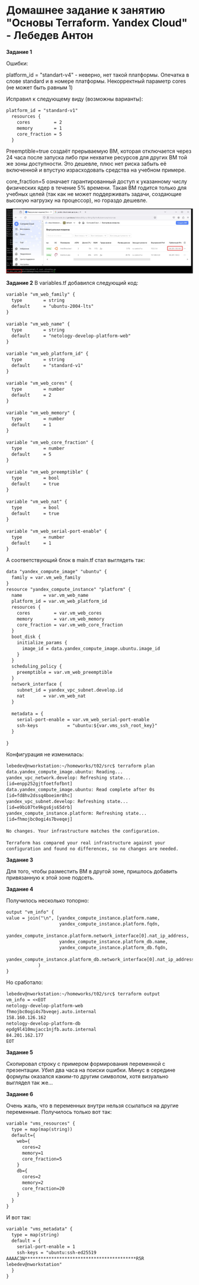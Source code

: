 # Домашнее задание к занятию "Основы Terraform. Yandex Cloud" - Лебедев Антон

**Задание 1**

Ошибки:

  platform_id = "standart-v4" - неверно, нет такой платформы. Опечатка в слове standard и в номере платформы. 
  Некорректный параметр cores (не может быть равным 1)

Исправил к следующему виду (возможны варианты):

```
platform_id = "standard-v1"
  resources {
    cores         = 2
    memory        = 1
    core_fraction = 5
  }
```

Preemptible=true создаёт прерываемую ВМ, которая отключается через 24 часа после запуска либо при нехватке ресурсов для других ВМ той же зоны доступности. Это дешевле, плюс нет риска забыть её включенной и впустую израсходовать средства на учебном примере.

core_fraction=5 означает гарантированный доступ к указанному числу физических ядер в течение 5% времени. Такая ВМ годится только для учебных целей (так как не может поддерживать задачи, создающие высокую нагрузку на процессор), но гораздо дешевле.


![Screenshot_1](https://github.com/Lebedun/HomeWork-Blank/blob/t02/img/Screenshot_1.jpg)

**Задание 2**
В variables.tf добавился следующий код:

```
variable "vm_web_family" {
  type        = string
  default     = "ubuntu-2004-lts"
}

variable "vm_web_name" {
  type        = string
  default     = "netology-develop-platform-web"
}

variable "vm_web_platform_id" {
  type        = string
  default     = "standard-v1"
}

variable "vm_web_cores" {
  type        = number
  default     = 2
}

variable "vm_web_memory" {
  type        = number
  default     = 1
}

variable "vm_web_core_fraction" {
  type        = number
  default     = 5
}

variable "vm_web_preemptible" {
  type        = bool
  default     = true
}

variable "vm_web_nat" {
  type        = bool
  default     = true
}

variable "vm_web_serial-port-enable" {
  type        = number
  default     = 1
}
```
А соответствующий блок в main.tf стал выглядеть так:

```
data "yandex_compute_image" "ubuntu" {
  family = var.vm_web_family
}
resource "yandex_compute_instance" "platform" {
  name        = var.vm_web_name
  platform_id = var.vm_web_platform_id
  resources {
    cores         = var.vm_web_cores
    memory        = var.vm_web_memory
    core_fraction = var.vm_web_core_fraction
  }
  boot_disk {
    initialize_params {
      image_id = data.yandex_compute_image.ubuntu.image_id
    }
  }
  scheduling_policy {
    preemptible = var.vm_web_preemptible
  }
  network_interface {
    subnet_id = yandex_vpc_subnet.develop.id
    nat       = var.vm_web_nat
  }

  metadata = {
    serial-port-enable = var.vm_web_serial-port-enable
    ssh-keys           = "ubuntu:${var.vms_ssh_root_key}"
  }

}
```
Конфигурация не изменилась:

```
lebedev@nworkstation:~/homeworks/t02/src$ terraform plan
data.yandex_compute_image.ubuntu: Reading...
yandex_vpc_network.develop: Refreshing state... [id=enpp252gjtfoetfofbnt]
data.yandex_compute_image.ubuntu: Read complete after 0s [id=fd8hv2dssq4boeimr8hc]
yandex_vpc_subnet.develop: Refreshing state... [id=e9bi07te9kgs6js65drb]
yandex_compute_instance.platform: Refreshing state... [id=fhmojbc0ogi4s7bveqej]

No changes. Your infrastructure matches the configuration.

Terraform has compared your real infrastructure against your configuration and found no differences, so no changes are needed.
```
**Задание 3**

Для того, чтобы разместить ВМ в другой зоне, пришлось добавить привязанную к этой зоне подсеть.

**Задание 4**

Получилось несколько топорно:
```
output "vm_info" {
value = join("\n", [yandex_compute_instance.platform.name, 
                    yandex_compute_instance.platform.fqdn, 
                    yandex_compute_instance.platform.network_interface[0].nat_ip_address,
                    yandex_compute_instance.platform_db.name, 
                    yandex_compute_instance.platform_db.fqdn,
                    yandex_compute_instance.platform_db.network_interface[0].nat_ip_address]
            )
}
```

Но сработало:
```
lebedev@nworkstation:~/homeworks/t02/src$ terraform output
vm_info = <<EOT
netology-develop-platform-web
fhmojbc0ogi4s7bveqej.auto.internal
158.160.126.162
netology-develop-platform-db
epdg9l410mujacc1njfb.auto.internal
84.201.162.177
EOT
```

**Задание 5**

Скопировал строку с примером формирования переменной с презентации. Убил два часа на поиски ошибки. Минус в середине формулы оказался каким-то другим символом, хотя визуально выглядел так же...

**Задание 6**

Очень жаль, что в переменных внутри нельзя ссылаться на другие переменные. Получилось только вот так:

```
variable "vms_resources" {
  type = map(map(string))
  default={
    web={
      cores=2
      memory=1
      core_fraction=5
    }  
    db={
      cores=2
      memory=2
      core_fraction=20
    }
  }  
}
```

И вот так:
```
variable "vms_metadata" {
  type = map(string)
  default = {
    serial-port-enable = 1
    ssh-keys = "ubuntu:ssh-ed25519 AAAAC3N******************************************R5R lebedev@nworkstation"
  }
}
```
